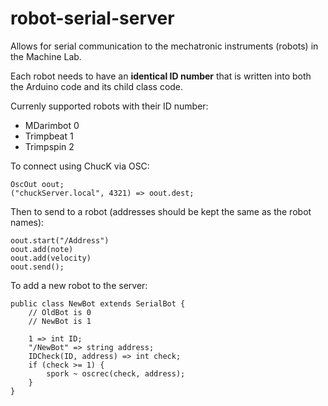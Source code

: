 robot-serial-server
===================

Allows for serial communication to the mechatronic instruments (robots) in the Machine Lab.

Each robot needs to have an **identical ID number** that is written into both the Arduino code and its child class code.

Currenly supported robots with their ID number:
- MDarimbot 0
- Trimpbeat 1
- Trimpspin 2

To connect using ChucK via OSC:

    OscOut oout;
    ("chuckServer.local", 4321) => oout.dest;

Then to send to a robot (addresses should be kept the same as the robot names):

    oout.start("/Address")
    oout.add(note)
    oout.add(velocity)
    oout.send();

To add a new robot to the server:

    public class NewBot extends SerialBot {
        // OldBot is 0
        // NewBot is 1

        1 => int ID;
        "/NewBot" => string address;
        IDCheck(ID, address) => int check;
        if (check >= 1) {
            spork ~ oscrec(check, address);
        }
    }
